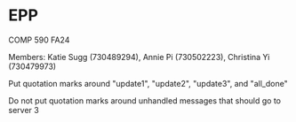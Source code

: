 # EPP
COMP 590 FA24

Members: Katie Sugg (730489294), Annie Pi (730502223), Christina Yi (730479973)

Put quotation marks around "update1", "update2", "update3", and "all_done"

Do not put quotation marks around unhandled messages that should go to server 3
